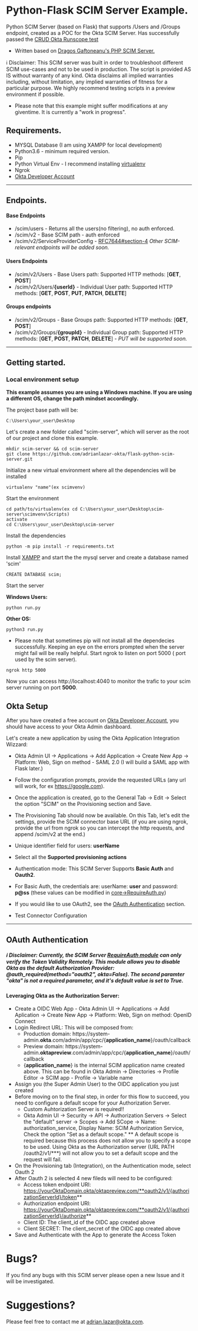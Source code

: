 # Python-Flask SCIM Server Example. 
Python SCIM Server (based on Flask) that supports /Users and /Groups endpoint, created as a POC for the Okta SCIM Server. Has successfully passed the [CRUD Okta Runscope test](https://www.okta.com/integrate/documentation/scim/#run-the-second-set-of-runscope-tests-okta-scim-11-crud-test-or-okta-scim-20-crud-test)
* Written based on [Dragos Gaftoneanu's PHP SCIM Server.](https://github.com/dragosgaftoneanu-okta/php-scim-server)

ℹ️ Disclaimer: This SCIM server was built in order to troubleshoot different SCIM use-cases and not to be used in production. The script is provided AS IS without warranty of any kind. Okta disclaims all implied warranties including, without limitation, any implied warranties of fitness for a particular purpose. We highly recommend testing scripts in a preview environment if possible.

* Please note that this example might suffer modifications at any giventime. It is currently a "work in progress". 

## Requirements.
* MYSQL Database (I am using XAMPP for local development)
* Python3.6 - minimum required version. 
* Pip
* Python Virtual Env - I recommend installing [virtualenv](https://www.geeksforgeeks.org/python-virtual-environment/)
* Ngrok 
* [Okta Developer Account](https://developer.okta.com/signup/)

-------------

## Endpoints.

#### Base Endpoints
* /scim/users - Returns all the users(no filtering), no auth enforced.
* /scim/v2 - Base SCIM path - auth enforced
* /scim/v2/ServiceProviderConfig - [RFC7644#section-4](https://tools.ietf.org/html/rfc7644#section-4)
*Other SCIM-relevant endpoints will be added soon.*
#### Users Endpoints
* /scim/v2/Users - Base Users path: Supported HTTP methods: [**GET**, **POST**]
* /scim/v2/Users/**{userId}** - Individual User path: Supported HTTP methods: [**GET**, **POST**, **PUT**, **PATCH**, **DELETE**]
#### Groups endpoints
* /scim/v2/Groups - Base Groups path: Supported HTTP methods: [**GET**, **POST**]
* /scim/v2/Groups/**{groupId}** - Individual Group path: Supported HTTP methods: [**GET**, **POST**, **PATCH**, **DELETE**] - *PUT will be supported soon.*

-------------

## Getting started.
### Local environment setup
**This example assumes you are using a Windows machine. If you are using a different OS, change the path mindset accordingly.**

The project base path will be: 
```
C:\Users\your_user\Desktop
```

Let's create a new folder called "scim-server", which will server as the root of our project and clone this example.
```
mkdir scim-server && cd scim-server
git clone https://github.com/adrianlazar-okta/flask-python-scim-server.git
```

Initialize a new virtual environment where all the dependencies will be installed
```
virtualenv "name"(ex scimvenv)
```
Start the environment
```
cd path/to/virtualenv(ex cd C:\Users\your_user\Desktop\scim-server\scimvenv\Scripts)
activate
cd C:\Users\your_user\Desktop\scim-server
```
Install the dependencies 
```
python -m pip install -r requirements.txt
```
Install [XAMPP](https://www.apachefriends.org/download.html) and start the the mysql server and create a database named 'scim'
```
CREATE DATABASE scim;
```
Start the server

**Windows Users:**
```
python run.py
```
**Other OS:**
```
python3 run.py
```
* Please note that sometimes pip will not install all the dependecies successfully. Keeping an eye on the errors prompted when the server might fail will be really helpful. 
Start ngrok to listen on port 5000 ( port used by the scim server). 
```
ngrok http 5000
```
Now you can access http://localhost:4040 to monitor the trafic to your scim server running on port **5000**. 

## Okta Setup
After you have created a free account on [Okta Developer Account](https://developer.okta.com/signup/), you should have access to your Okta Admin dashboard.

Let's create a new application by using the Okta Application Integration Wizzard:
- Okta Admin UI -> Applications -> Add Application -> Create New App -> Platform: Web, Sign on method - SAML 2.0 (I will build a SAML app with Flask later.)

- Follow the configuration prompts, provide the requested URLs (any url will work, for ex https://google.com).

- Once the application is created, go to the General Tab -> Edit -> Select the option "SCIM" on the Provisioning section and Save.

- The Provisioning Tab should now be available. On this Tab, let's edit the settings, provide the SCIM connector base URL (if you are using ngrok, provide the url from ngrok so you can intercept the http requests, and append /scim/v2 at the end.)

- Unique identifier field for users: **userName**

- Select all the **Supported provisioning actions**

- Authentication mode: This SCIM Server Supports **Basic Auth** and **Oauth2**. 

- For Basic Auth, the credentials are: userName: **user** and password: **p@ss** (these values can be modified in [core->RequireAuth.py](https://github.com/adrianlazar-personal/okta-scim-python-flask/blob/f51edff3388ec0d9c5e7c72d5937f9d9ca0a116b/core/RequireAuth.py#L47))

- If you would like to use OAuth2, see the [OAuth Authentication](https://github.com/adrianlazar-personal/okta-scim-python-flask#oauth-authentication) section.

- Test Connector Configuration

-------------

## OAuth Authentication

##### ℹ️ Disclaimer: Currently, the SCIM Server [RequireAuth module](https://github.com/adrianlazar-personal/okta-scim-python-flask/blob/master/core/RequireAuth.py) can only verify the Token Validity Remotely. This module allows you to disable Okta as the default Authorization Provider: *@auth_required(method="oauth2", **okta=False**)*. The second paramter "okta" is not a required parameter, and it's default value is set to **True**. 

#### Leveraging Okta as the Authorization Server:
* Create a OIDC Web App - Okta Admin UI -> Applications -> Add Aplication -> Create New App -> Platform: Web,  Sign on method: OpenID Connect
* Login Redirect URL: This will be composed from: 
    * Production domain: https://system-admin.**okta**.com/admin/app/cpc/{**application_name**}/oauth/callback
    * Preview domain: https://system-admin.**oktapreview**.com/admin/app/cpc/{**application_name**}/oauth/callback
    * {**application_name**} is the internal SCIM application name created above. This can be found in Okta Admin ->
        Directories -> Profile Editor -> SCIM app - Profile -> Variable name
* Assign you (the Super Admin User) to the OIDC application you just created
* Before moving on to the final step, in order for this flow to succeed, you need to configure a default scope for your Authorization Server. 
    * Custom Auhtorization Server is required!!
    * Okta Admin UI -> Security -> API -> Authorization Servers -> Select the "default" server -> Scopes -> Add SCope
        -> Name: authorization_service, Display Name: SCIM Authorization Service, Check the option "Set as a default scope."
    ** A default scope is required because this process does not allow you to specify a scope to be used. Using Okta as the Authorization server
        (URL PATH /oauth2/v1/***) will not allow you to set a default scope and the request will fail. 
* On the Provisioning tab (Integration), on the Authentication mode, select Oauth 2
* After Oauth 2 is selected 4 new fileds will need to be configured:
    * Access token endpoint URI: https://yourOktaDomain.okta/oktapreview.com/**oauth2/v1/{authorizationServerId}/token**
    * Authorization endpoint URI: https://yourOktaDomain.okta/oktapreview.com/**oauth2/v1/{authorizationServerId}/authorize**
    * Client ID: The client_id of the OIDC app created above
    * Client SECRET: The client_secret of the OIDC app created above
* Save and Authenticate with the App to generate the Access Token

# Bugs?
If you find any bugs with this SCIM server please open a new Issue and it will be investigated. 

# Suggestions? 
Please feel free to contact me at adrian.lazar@okta.com. 
